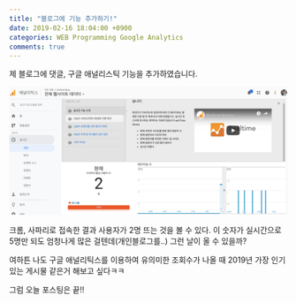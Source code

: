 ```yaml
---
title: "블로그에 기능 추가하기!"
date: 2019-02-16 18:04:00 +0900
categories: WEB Programming Google Analytics
comments: true
---
```

제 블로그에 댓글, 구글 애널리스틱 기능을 추가하였습니다.


![image](https://github.com/DeveloperKHJ/DeveloperKHJ.github.io/blob/master/_images/google-analytic.png?raw=true)

크롬, 사파리로 접속한 결과 사용자가 2명 뜨는 것을 볼 수 있다. 이 숫자가 실시간으로 5명만 되도 엄청나게 많은 걸텐데(개인블로그를..) 그런 날이 올 수 있을까?

여하튼 나도 구글 애널리틱스를 이용하여 유의미한 조회수가 나올 때 2019년 가장 인기있는 게시물 같은거 해보고 싶다ㅋㅋ

그럼 오늘 포스팅은 끝!!
